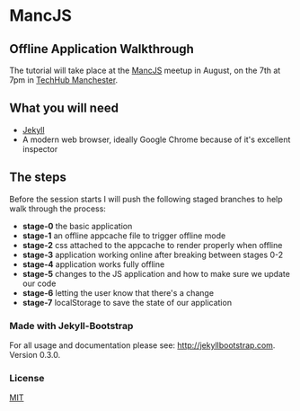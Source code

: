 # MancJS
## Offline Application Walkthrough

The tutorial will take place at the [MancJS](http://mancjs.com/) meetup in August, on the 7th at 7pm in [TechHub Manchester](manchester.techhub.com).

## What you will need

* [Jekyll](https://github.com/mojombo/jekyll)
* A modern web browser, ideally Google Chrome because of it's excellent inspector

## The steps

Before the session starts I will push the following staged branches to help walk through the process:

* __stage-0__ the basic application
* __stage-1__ an offline appcache file to trigger offline mode
* __stage-2__ css attached to the appcache to render properly when offline
* __stage-3__ application working online after breaking between stages 0-2
* __stage-4__ application works fully offline
* __stage-5__ changes to the JS application and how to make sure we update our code
* __stage-6__ letting the user know that there's a change
* __stage-7__ localStorage to save the state of our application

### Made with Jekyll-Bootstrap

For all usage and documentation please see: <http://jekyllbootstrap.com>. Version 0.3.0.

### License

[MIT](http://opensource.org/licenses/MIT)
